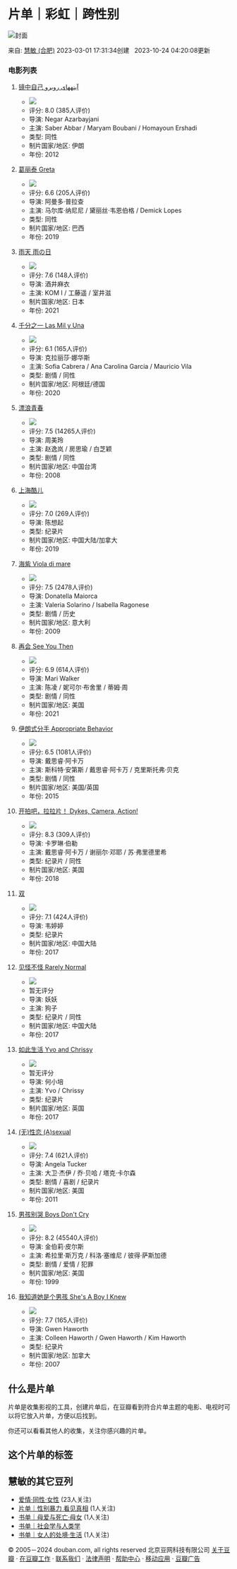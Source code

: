 # 片单｜彩虹｜跨性别

![封面](https://img1.doubanio.com/dae/merged_cover/img_handler/doulist_cover/round_rec/154224741-20231024042008)

来自: [慧敏 (合肥)](https://www.douban.com/people/blueleaf_lee/) 2023-03-01 17:31:34创建   2023-10-24 04:20:08更新

### 电影列表

1. [镜中自己 آینههای روبرو](https://movie.douban.com/subject/10831196/)
   - ![](https://img1.doubanio.com/view/photo/s_ratio_poster/public/p2164200108.webp)
   - 评分: 8.0 (385人评价)
   - 导演: Negar Azarbayjani 
   - 主演: Saber Abbar / Maryam Boubani / Homayoun Ershadi 
   - 类型: 同性 
   - 制片国家/地区: 伊朗 
   - 年份: 2012

2. [葛丽泰 Greta](https://movie.douban.com/subject/30414277/)
   - ![](https://img3.doubanio.com/view/photo/s_ratio_poster/public/p2558701992.webp)
   - 评分: 6.6 (205人评价)
   - 导演: 阿曼多·普拉查 
   - 主演: 马尔库·纳尼尼 / 黛丽丝·韦恩伯格 / Demick Lopes 
   - 类型: 同性 
   - 制片国家/地区: 巴西 
   - 年份: 2019

3. [雨天 雨の日](https://movie.douban.com/subject/35634610/)
   - ![](https://img3.doubanio.com/view/photo/s_ratio_poster/public/p2703743487.webp)
   - 评分: 7.6 (148人评价)
   - 导演: 酒井麻衣 
   - 主演: KOM I / 工藤遥 / 室井滋 
   - 制片国家/地区: 日本 
   - 年份: 2021

4. [千分之一 Las Mil y Una](https://movie.douban.com/subject/34938132/)
   - ![](https://img1.doubanio.com/view/photo/s_ratio_poster/public/p2585602200.webp)
   - 评分: 6.1 (165人评价)
   - 导演: 克拉丽莎·娜华斯 
   - 主演: Sofia Cabrera / Ana Carolina Garcia / Mauricio Vila 
   - 类型: 剧情 / 同性 
   - 制片国家/地区: 阿根廷/德国 
   - 年份: 2020

5. [漂浪青春](https://movie.douban.com/subject/2375763/)
   - ![](https://img1.doubanio.com/view/photo/s_ratio_poster/public/p585407890.webp)
   - 评分: 7.5 (14265人评价)
   - 导演: 周美玲 
   - 主演: 赵逸岚 / 房思瑜 / 白芝颖 
   - 类型: 剧情 / 同性 
   - 制片国家/地区: 中国台湾 
   - 年份: 2008

6. [上海酷儿](https://movie.douban.com/subject/34445281/)
   - ![](https://img1.doubanio.com/view/photo/s_ratio_poster/public/p2560976049.webp)
   - 评分: 7.0 (269人评价)
   - 导演: 陈想起 
   - 类型: 纪录片 
   - 制片国家/地区: 中国大陆/加拿大 
   - 年份: 2019

7. [海紫 Viola di mare](https://movie.douban.com/subject/4093393/)
   - ![](https://img3.doubanio.com/view/photo/s_ratio_poster/public/p1005168082.webp)
   - 评分: 7.5 (2478人评价)
   - 导演: Donatella Maiorca 
   - 主演: Valeria Solarino / Isabella Ragonese 
   - 类型: 剧情 / 历史 
   - 制片国家/地区: 意大利 
   - 年份: 2009

8. [再会 See You Then](https://movie.douban.com/subject/35177476/)
   - ![](https://img3.doubanio.com/view/photo/s_ratio_poster/public/p2635508772.webp)
   - 评分: 6.9 (614人评价)
   - 导演: Mari Walker 
   - 主演: 陈凌 / 妮可尔·布舍里 / 蒂姆·周 
   - 类型: 剧情 / 同性 
   - 制片国家/地区: 美国 
   - 年份: 2021

9. [伊朗式分手 Appropriate Behavior](https://movie.douban.com/subject/25755250/)
   - ![](https://img3.doubanio.com/view/photo/s_ratio_poster/public/p2215209422.webp)
   - 评分: 6.5 (1081人评价)
   - 导演: 戴思睿·阿卡万 
   - 主演: 斯科特·安第斯 / 戴思睿·阿卡万 / 克里斯托弗·贝克 
   - 类型: 剧情 / 同性 
   - 制片国家/地区: 美国/英国 
   - 年份: 2015

10. [开拍吧，拉拉片！ Dykes, Camera, Action!](https://movie.douban.com/subject/30340275/)
    - ![](https://img9.doubanio.com/view/photo/s_ratio_poster/public/p2535724955.webp)
    - 评分: 8.3 (309人评价)
    - 导演: 卡罗琳·伯勒 
    - 主演: 戴思睿·阿卡万 / 谢丽尔·邓耶 / 苏·弗里德里希 
    - 类型: 纪录片 / 同性 
    - 制片国家/地区: 美国 
    - 年份: 2018

11. [双](https://movie.douban.com/subject/27168861/)
    - ![](https://img2.doubanio.com/view/photo/s_ratio_poster/public/p2564097701.webp)
    - 评分: 7.1 (424人评价)
    - 导演: 韦婷婷 
    - 类型: 纪录片 
    - 制片国家/地区: 中国大陆 
    - 年份: 2017

12. [见怪不怪 Rarely Normal](https://movie.douban.com/subject/27168875/)
    - ![](https://img9.doubanio.com/view/photo/s_ratio_poster/public/p2501730434.webp)
    - 暂无评分
    - 导演: 妖妖 
    - 主演: 狗子 
    - 类型: 纪录片 / 同性 
    - 制片国家/地区: 中国大陆 
    - 年份: 2017

13. [如此生活 Yvo and Chrissy](https://movie.douban.com/subject/27166487/)
    - ![](https://img3.doubanio.com/view/photo/s_ratio_poster/public/p2501676733.webp)
    - 暂无评分
    - 导演: 何小培 
    - 主演: Yvo / Chrissy 
    - 类型: 纪录片 
    - 制片国家/地区: 英国 
    - 年份: 2017

14. [(无)性恋 (A)sexual](https://movie.douban.com/subject/6812932/)
    - ![](https://img3.doubanio.com/view/photo/s_ratio_poster/public/p2356205317.webp)
    - 评分: 7.4 (621人评价)
    - 导演: Angela Tucker 
    - 主演: 大卫·杰伊 / 乔·贝哈 / 塔克·卡尔森 
    - 类型: 剧情 / 喜剧 / 纪录片 
    - 制片国家/地区: 美国 
    - 年份: 2011

15. [男孩别哭 Boys Don't Cry](https://movie.douban.com/subject/1300528/)
    - ![](https://img9.doubanio.com/view/photo/s_ratio_poster/public/p2167014595.webp)
    - 评分: 8.2 (45540人评价)
    - 导演: 金伯莉·皮尔斯 
    - 主演: 希拉里·斯万克 / 科洛·塞维尼 / 彼得·萨斯加德 
    - 类型: 剧情 / 爱情 / 犯罪 
    - 制片国家/地区: 美国 
    - 年份: 1999

16. [我知道她是个男孩 She's A Boy I Knew](https://movie.douban.com/subject/3055463/)
    - ![](https://img1.doubanio.com/view/photo/s_ratio_poster/public/p1194420690.webp)
    - 评分: 7.7 (165人评价)
    - 导演: Gwen Haworth 
    - 主演: Colleen Haworth / Gwen Haworth / Kim Haworth 
    - 类型: 纪录片 
    - 制片国家/地区: 加拿大 
    - 年份: 2007

## 什么是片单
片单是收集影视的工具，创建片单后，在豆瓣看到符合片单主题的电影、电视时可以将它放入片单，方便以后找到。

你还可以看看其他人的收集，关注你感兴趣的片单。 

## 这个片单的标签 
## 慧敏的其它豆列 
- [爱情·同性·女性](https://www.douban.com/doulist/153544755/)  (23人关注)
- [片单｜性别暴力 看见真相](https://www.douban.com/doulist/154146678/)  (1人关注)
- [书单｜母爱与死亡·母女](https://www.douban.com/doulist/153547598/)  (1人关注)
- [书单｜社会学与人类学](https://www.douban.com/doulist/153150947/)
- [书单｜女人的处境·生活](https://www.douban.com/doulist/153701823/)  (1人关注)

© 2005－2024 douban.com, all rights reserved 北京豆网科技有限公司 [关于豆瓣](https://www.douban.com/about) · [在豆瓣工作](https://www.douban.com/jobs) · [联系我们](https://www.douban.com/about?topic=contactus) · [法律声明](https://www.douban.com/about/legal) · [帮助中心](https://help.douban.com/?app=main) · [移动应用](https://www.douban.com/doubanapp/) · [豆瓣广告](https://www.douban.com/partner/)
<!-- tcd_original_link https://m.douban.com/doulist/154224741/ -->

